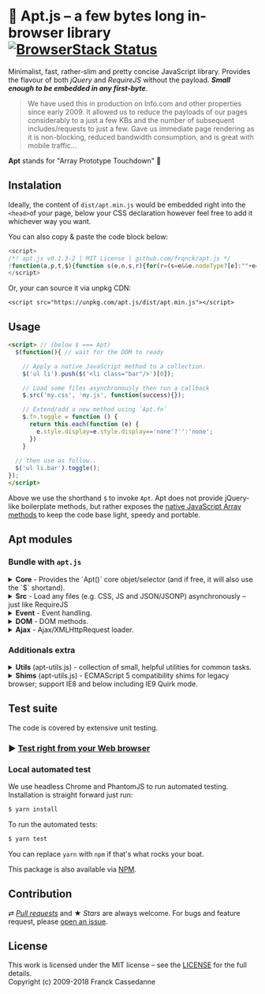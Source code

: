 # :rocket: Apt.js – a few bytes long in-browser library [![BrowserStack Status](https://automate.browserstack.com/badge.svg?badge_key=QVU1Mk5YclBuZURCQlp4Qlc5SFRvNVVTZFJZSnNISWNEeGZ6K2d6UjF2MD0tLU9naWlLcVFZZXJPZWIrWEhjV1pHS3c9PQ==--df9cb22735d60719d449c9567f083b0ea7626f91)](https://automate.browserstack.com/public-build/QVU1Mk5YclBuZURCQlp4Qlc5SFRvNVVTZFJZSnNISWNEeGZ6K2d6UjF2MD0tLU9naWlLcVFZZXJPZWIrWEhjV1pHS3c9PQ==--df9cb22735d60719d449c9567f083b0ea7626f91)

Minimalist, fast, rather-slim and pretty concise JavaScript library. Provides the flavour of both *jQuery* and *RequireJS* without the payload. ***Small enough to be embedded in any first-byte***.

> We have used this in production on Info.com and other properties since early 2009. It allowed us to reduce the payloads of our pages considerably to a just a few KBs and the number of subsequent includes/requests to just a few. Gave us immediate page rendering as it is non-blocking, reduced bandwidth consumption, and is great with mobile traffic...

**Apt** stands for "Array Prototype Touchdown" :football:

## Instalation

Ideally, the content of `dist/apt.min.js` would be embedded right into the `<head>`of your page, below your CSS declaration however feel free to add it whichever way you want.

You can also copy & paste the code block below: 

```js
<script>
/*! apt.js v0.1.3-2 | MIT License | github.com/frqnck/apt.js */
!function(a,p,t,$){function s(e,n,s,r){for(r=(s=e&&e.nodeType?[e]:""+e===e?/</.test(e)?((r=t.createElement(n||"Ap")).innerHTML=e,r.children):(n&&$(n)[0]||t).querySelectorAll(e):e||a).length;r--;a.unshift.call(this,s[r]));}$=function(e,n){return/^f/.test(typeof e)?/in/.test(t.readyState)?setTimeout("$("+e+")",9):e():new s(e,n)},s[p]=$[p]=$.fn=Array[p].slice(0),$.fn.each=function(e,n){return a.forEach.call(this,e,n),this},$.type=function(e){return e instanceof $?"$":{}.toString.call(e).match(/\s([a-zA-Z]+)/)[1]},(Apt=$).w=window,$.d=t,void 0===$.w.$&&($.w.$=$),$.ajax=function(e,n,s,r){n=n||function(){};try{r=new XMLHttpRequest}catch(e){for(var a=[6,3],c=0;c<a.length;c++)try{r=new ActiveXObject("Msxml2.XMLHTTP."+a[c]+".0")}catch(e){continue}}return r.open(s&&s.toUpperCase()||"GET",e,!0),r.onreadystatechange=function(){4==(r=this).readyState&&0!=r.status&&n&&(r.parse=function(){return JSON.parse(r.responseText)},n(r.responseText,200<=r.status&&r.status<300,r))},s||r.send(),r},$.legacy=!$.w.addEventListener&&$.w.attachEvent;function n(e,t,n,s,p,r){return r="EventListener",e.each(function(a){a["add"+r]?a[s+r](t,n,!1):a[p+"tachEvent"]("on"+t,n)})}$.fn.on=function(t,e){return n(this,t,e,"add","at")},$.fn.off=function(t,e){return n(this,t,e,"remove","de")},$.fn.html=function(n){return 0 in arguments?this.each(function(e){e.innerHTML=n}):0 in this?this[0].innerHTML:""},$.fn.addClass=function(n){return this.each(function(e){e.classList?e.classList.add(n):e.n+=" "+n})},$.fn.removeClass=function(n){return this.each(function(e){e.classList?e.classList.remove(n):e.n=e.n.replace(new RegExp("(^|\\b)"+n.split(" ").join("|")+"(\\b|$)","gi")," ")})},$.fn.css=function(n,s){return n+=":",this.each(function(e){$.legacy?e.style.cssText=n+("inherit"==s?"block":s):e.setAttribute("style",n+s)})},$.fn.append=function(n){return n="$"==$.type(n)?n[0]:n,this.each(function(e){e.appendChild(n)})};$.src=function(){var e=arguments,n=e.length,s=e[n-1],r=s.call,c=document;r&&n--;function i(e){if(e?this.success="error"!==e.type:function(e,n){n=e.readyState,e.children,"loaded"==n&&"loading"==e.readyState&&(e.success=!1),/in/.test(e.readyState)||(e.success="complete"==n||null)}(this),null!==this.success&&r&&!--n)return s(o.every(function(e){return e.success}))}for(var o=[],u=0;u<n;u++){var f=e[u],l=l||(-1<f.indexOf(".css")?"link":"script"),h={link:{rel:"stylesheet",href:f},script:{type:"text/javascript",src:f,async:!0}};for(var d in o[u]=c.createElement(l),o[u].success=null,h[l])o[u][d]=h[l][d];c.attachEvent&&!c.addEventListener?o[u].onreadystatechange=i:(o[u].onload=o[u].onerror=i,$("head")[0].appendChild(o[u]))}return this}}([],"prototype",document);
</script>
```

Or, your can source it via unpkg CDN:
```
<script src="https://unpkg.com/apt.js/dist/apt.min.js"></script>
```

## Usage
```html
<script> // (below $ === Apt)
  $(function(){ // wait for the DOM to ready

    // Apply a native JavaScript method to a collection. 
    $('ul li').push($('<li class="bar"/>')[0]);

    // Load some files asynchronously then run a callback
    $.src('my.css', 'my.js', function(success){});

    // Extend/add a new method using `Apt.fn`
    $.fn.toggle = function () {
      return this.each(function (e) {
        e.style.display=e.style.display=='none'?'':'none';
      })
    }
  
  // then use as follow..
  $('ul li.bar').toggle();
});
</script>
```

Above we use the shorthand `$` to invoke `Apt`. Apt does not provide jQuery-like boilerplate methods, but rather exposes the [native JavaScript Array methods](https://developer.mozilla.org/en-US/docs/Web/JavaScript/Reference/Global_Objects/Array) to keep the code base light, speedy and portable.

## Apt modules

### Bundle with `apt.js`

<details><summary><b>Core</b> - Provides the `Apt()` core objet/selector (and if free, it will also use the `$` shortand).</summary><p>

```js
`Apt()`	// Core `Apt` selector object returns a collection.
`$`	// Alias of `Apt` if global `$` is free - jQuery like!
`$.fn`	// to extend Apt prototype.
```
```js
`$.type()`	// Returns type
`$("ul li").each(...);`	// Iterare over the collection of items.
```
```js
- `$().push(el)` // Adds one or more elements to the end, and returns the new length of the collection.
- `$().pop(el)` // Removes and returns the last element from the collection.
- `$().shift(el)` // Same as pop() but from the beginning.
- `$().unshift(el)` // Same as push() but from the beginning.
- `$().slice(0,1)` // Extracts a section, returns a new.
- `$().slice(0,1,el)` // Add/remove from specific location.
- `$().sort()`  // Sorts
- `$().reverse()` // Reverses
- `$().concat()`  // Joins 2 or more
- `$().join()`  // Joins all elements into a string
- and the usual `unique()`, `reduce()`, `indexOf()`, `filter()`, `some()`, `map()`, `every()`, ...
```
</p></details>

<details><summary><b>Src</b> - Load any files (e.g. CSS, JS and JSON/JSONP) asynchronously – just like RequireJS</summary><p>

```js
$.src("/my_styles.css", "/my_scripts.js", "...");
$.src("/my_scripts.jsonp");
```
A callback can also be used as the last argument. This will be run after the script/stylesheet has finished loading.
```js
$.src("/my_scripts.js", function(success) { console.log("success == true, successfully loaded") } );
$.src("/my_styles.css", "/my_scripts.jss", "...", function(success) {} );
```

</p></details>

<details><summary><b>Event</b> - Event handling.</summary><p>

```js
var callback = function(event){ console.log(event); }
$("div .link").on('mouseover', callback);
$("div .link").off('mouseover', callback);
```
</p></details>

<details><summary><b>DOM</b> - DOM methods.</summary><p>

```js
var h = "Some <b>HTML</b>";
$('h1').html(h);
var out =$('h1').html(); // -> out == h
```
```js
$('ul li').addClass('foo');
$('ul li').removeClass('bar');
```
```js
$('.offers').css('display', 'none');
```
</p></details>

<details><summary><b>Ajax</b> - Ajax/XMLHttpRequest loader.</summary><p>

```js
var callback = function(data, success, xhr){ console.log(data, success, xhr); }
$.ajax('https://api.github.com/users/frqnck', callback); // GET by default

var api = $.ajax('https://api.github.com/users/frqnck', callback, 'post');
api.send("foo=bar&buz=bar"); 
```
</p></details>

### Additionals extra

<details><summary><b>Utils</b> (apt-utils.js) - collection of small, helpful utilities for common tasks.</summary><p>

```js
$.getUrlVars();     	//
$.getCookie('name');	//
$.rmTags(html);		//
```
```js
var tpl = "Template {0} - {1}";
tpl.format(""foo", "bar");  // 
```
</p></details>

<details>
	<summary><b>Shims</b> (apt-utils.js) - ECMAScript 5 compatibility shims for legacy browser; support IE8 and below including IE9 Quirk mode.</summary>

```js
- forEach()			- applies a callback to all the elements.
- map()				- creates new array via callback.
- every() 			- tests a callback against the elements
- some()			- similar to every() but stop at first true!
- filter()          - creates new array with the elements that pass the test.
- indexOf			- returns the index of first matching element.
- reduce() 			- Iteratively reduce the array to a single value using a callback.
```
</details>

## Test suite

The code is covered by extensive unit testing.

### :arrow_forward: [Test right from your Web browser](https://frqnck.github.io/apt.js/test/index.html)

### Local automated test

We use headless Chrome and PhantomJS to run automated testing. Installation is straight forward just run: 

~~~ sh
$ yarn install
~~~

To run the automated tests:

~~~ sh
$ yarn test
~~~

You can replace `yarn` with `npm` if that's what rocks your boat.

This package is also available via [NPM](https://www.npmjs.com/package/apt.js).

## Contribution

⇄ *[Pull requests](//github.com/frqnck/apt-js/blob/master/.github/CONTRIBUTING.md)* and ★ *Stars* are always welcome. For bugs and feature request, please [open an issue](//github.com/frqnck/apt-js/issues/new).


## License

This work is licensed under the MIT license – see the [LICENSE](MIT-LICENSE) for the full details.<br>Copyright (c) 2009-2018 Franck Cassedanne
